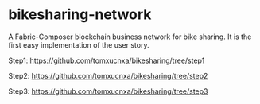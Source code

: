 # bikesharing-network

A Fabric-Composer blockchain business network for bike sharing.
It is the first easy implementation of the user story.

Step1:
https://github.com/tomxucnxa/bikesharing/tree/step1

Step2:
https://github.com/tomxucnxa/bikesharing/tree/step2

Step3:
https://github.com/tomxucnxa/bikesharing/tree/step3
